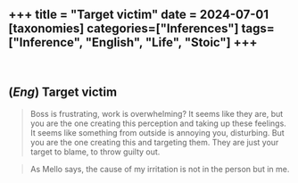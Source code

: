 +++
title = "Target victim"
date = 2024-07-01
[taxonomies]
categories=["Inferences"]
tags=["Inference", "English", "Life", "Stoic"]
+++
---
<br>

## (*Eng*) Target victim
> Boss is frustrating, work is overwhelming? It seems like they are, but you are the one creating this perception and taking up these feelings. It seems like something from outside is annoying you, disturbing. But you are the one creating this and targeting them. They are just your target to blame, to throw guilty out. 

> As Mello says, the cause of my irritation is not in the person but in me. 